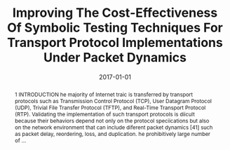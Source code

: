 ---
title: "Improving The Cost-Effectiveness Of Symbolic Testing Techniques For Transport Protocol Implementations Under Packet Dynamics"
abstract: "1 INTRODUCTION he majority of Internet traic is transferred by transport protocols such as Transmission Control Protocol (TCP), User Datagram Protocol (UDP), Trivial File Transfer Protocol (TFTP), and Real-Time Transport Protocol (RTP). Validating the implementation of such transport protocols is diicult because their behaviors depend not only on the protocol speciications but also on the network environment that can include diferent packet dynamics [41] such as packet delay, reordering, loss, and duplication. he prohibitively large number of …"
date: 2017-01-01
venue: "Proceedings of the 26th ACM SIGSOFT International Symposium on Software Testing and Analysis, Santa Barbara, CA, USA, July 10 - 14, 2017"
paperurl: https://www.researchgate.net/profile/Wei_Sun170/publication/318377089_Improving_the_cost-effectiveness_of_symbolic_testing_techniques_for_transport_protocol_implementations_under_packet_dynamics/links/5a72c8c3aca2720bc0da3d93/Improving-the-cost-effectiveness-of-symbolic-testing-techniques-for-transport-protocol-implementations-under-packet-dynamics.pdf
authors: "Wei Sun, Lisong Xu and Sebastian G. Elbaum"
awards: ""
---